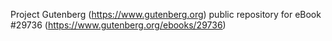 Project Gutenberg (https://www.gutenberg.org) public repository for eBook #29736 (https://www.gutenberg.org/ebooks/29736)
